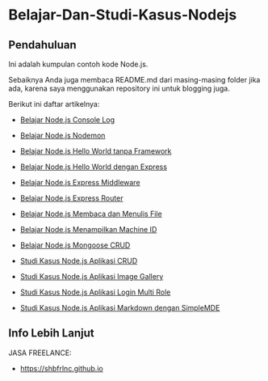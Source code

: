 # Belajar-Dan-Studi-Kasus-Nodejs

## Pendahuluan

Ini adalah kumpulan contoh kode Node.js. 

Sebaiknya Anda juga membaca README.md dari masing-masing folder jika ada, karena saya menggunakan repository ini untuk blogging juga.

Berikut ini daftar artikelnya:

- [Belajar Node.js Console Log](https://github.com/shbfrlnc/Belajar-Dan-Studi-Kasus-Nodejs/tree/main/belajar-nodejs-console-log)

- [Belajar Node.js Nodemon](https://github.com/shbfrlnc/Belajar-Dan-Studi-Kasus-Nodejs/tree/main/belajar-nodejs-nodemon)

- [Belajar Node.js Hello World tanpa Framework](https://github.com/shbfrlnc/Belajar-Dan-Studi-Kasus-Nodejs/tree/main/belajar-nodejs-hello-world-tanpa-framework)

- [Belajar Node.js Hello World dengan Express](https://github.com/shbfrlnc/Belajar-Dan-Studi-Kasus-Nodejs/tree/main/belajar-nodejs-hello-world-dengan-express)

- [Belajar Node.js Express Middleware](https://github.com/shbfrlnc/Belajar-Dan-Studi-Kasus-Nodejs/tree/main/belajar-nodejs-express-middleware)

- [Belajar Node.js Express Router](https://github.com/shbfrlnc/Belajar-Dan-Studi-Kasus-Nodejs/tree/main/belajar-nodejs-express-router)

- [Belajar Node.js Membaca dan Menulis File](https://github.com/shbfrlnc/Belajar-Dan-Studi-Kasus-Nodejs/tree/main/belajar-nodejs-membaca-dan-menulis-file)

- [Belajar Node.js Menampilkan Machine ID](https://github.com/shbfrlnc/Belajar-Dan-Studi-Kasus-Nodejs/tree/main/belajar-nodejs-menampilkan-machine-id)

- [Belajar Node.js Mongoose CRUD](https://github.com/shbfrlnc/Belajar-Dan-Studi-Kasus-Nodejs/tree/main/belajar-nodejs-mongoose-crud)

- [Studi Kasus Node.js Aplikasi CRUD](https://github.com/shbfrlnc/Belajar-Dan-Studi-Kasus-Nodejs/tree/main/studi-kasus-nodejs-aplikasi-crud)

- [Studi Kasus Node.js Aplikasi Image Gallery](https://github.com/shbfrlnc/Belajar-Dan-Studi-Kasus-Nodejs/tree/main/studi-kasus-nodejs-aplikasi-image-gallery)

- [Studi Kasus Node.js Aplikasi Login Multi Role](https://github.com/shbfrlnc/Belajar-Dan-Studi-Kasus-Nodejs/tree/main/studi-kasus-nodejs-aplikasi-login-multi-role)

- [Studi Kasus Node.js Aplikasi Markdown dengan SimpleMDE](https://github.com/shbfrlnc/Belajar-Dan-Studi-Kasus-Nodejs/tree/main/studi-kasus-nodejs-aplikasi-markdown-dengan-simplemde)

## Info Lebih Lanjut

JASA FREELANCE:

- https://shbfrlnc.github.io
